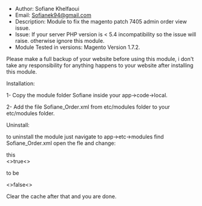 * Author: Sofiane Khelfaoui
* Email: Sofianek94@gmail.com
* Description: Module to fix the magento patch 7405 admin order view issue.
* Issue: If your server PHP version is < 5.4 incompatibility so the issue will raise. otherwise ignore this module.
* Module Tested in versions: Magento Version 1.7.2.

Please make a full backup of your website before using this module, i don't take any responsibility for anything happens to your website after installing this module.

Installation:

1- Copy the module folder Sofiane inside your app->code->local.

2- Add the file Sofiane_Order.xml from etc/modules folder to your etc/modules folder.



Uninstall:

to uninstall the module just navigate to app->etc->modules find Sofiane_Order.xml open the fle and change:

this <br>
 <<active>>true<</active>>

to be <br>

 <<active>>false<</active>>

 Clear the cache after that and you are done.
